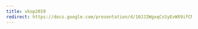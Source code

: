 ```yaml
---
title: vkop2019
redirect: https://docs.google.com/presentation/d/10JJ2WgxqCsSyEvWX9ifCMnNZC9lNGw_Y4d44lEAkr0k/
---
```

